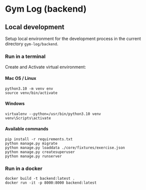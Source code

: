 # Gym Log (backend)

## Local development

Setup local environment for the development process in the current directory `gym-log/backend`.

### Run in a terminal

Create and Activate virtual environment:

#### Mac OS / Linux

```shell
python3.10 -m venv env
source venv/bin/activate   
```

#### Windows

```shell
virtualenv --python=/usr/bin/python3.10 venv 
venv\Scripts\activate    
```

#### Available commands

```shell
pip install -r requirements.txt
python manage.py migrate
python manage.py loaddata ./core/fixtures/exercise.json
python manage.py createsuperuser
python manage.py runserver
```

### Run in a docker

```shell
docker build -t backend:latest .   
docker run -it -p 8000:8000 backend:latest
```